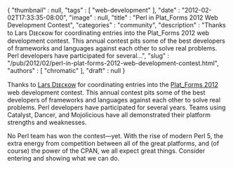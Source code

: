 {
   "thumbnail" : null,
   "tags" : [
      "web-development"
   ],
   "date" : "2012-02-02T17:33:35-08:00",
   "image" : null,
   "title" : "Perl in Plat_Forms 2012 Web Development Contest",
   "categories" : "community",
   "description" : "Thanks to Lars Dɪᴇᴄᴋᴏᴡ for coordinating entries into the Plat_Forms 2012 web development contest. This annual contest pits some of the best developers of frameworks and languages against each other to solve real problems. Perl developers have participated for several...",
   "slug" : "/pub/2012/02/perl-in-plat-forms-2012-web-development-contest.html",
   "authors" : [
      "chromatic"
   ],
   "draft" : null
}



Thanks to [Lars Dɪᴇᴄᴋᴏᴡ](https://metacpan.org/author/DAXIM) for coordinating entries into the [Plat\_Forms 2012](https://www.plat-forms.org/platforms-2012-announcement#overview) web development contest. This annual contest pits some of the best developers of frameworks and languages against each other to solve real problems. Perl developers have participated for several years. Teams using Catalyst, Dancer, and Mojolicious have all demonstrated their platform strengths and weaknesses.

No Perl team has won the contest—yet. With the rise of modern Perl 5, the extra energy from competition between all of the great platforms, and (of course) the power of the CPAN, we all expect great things. Consider entering and showing what we can do.
